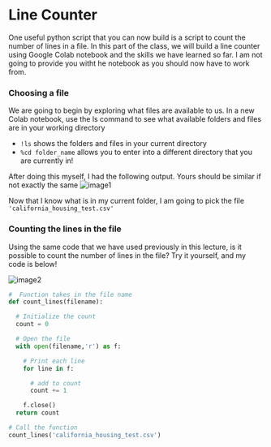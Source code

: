 # Line Counter

One useful python script that you can now build is a script to count the number of lines in a file.  In this part of the class, we will build a line counter using Google Colab notebook and the skills we have learned so far.  I am not going to provide you witht he notebook as you should now have to work from.

###  Choosing a file

We are going to begin by exploring what files are available to us.  In a new Colab notebook, use the ls command to see what available folders and files are in your working directory

- `!ls` shows the folders and files in your current directory
- `%cd folder_name` allows you to enter into a different directory that you are currently in!


After doing this myself, I had the following output.  Yours should be similar if not exactly the same
![image1](https://s3-us-west-2.amazonaws.com/exlskills-methods-in-python-course-assets/code_snippet_1.jpeg)


Now that I know what is in my current folder, I am going to pick the file `'california_housing_test.csv'`

### Counting the lines in the file

Using the same code that we have used previously in this lecture, is it possible to count the number of lines in the file?  Try it yourself, and my code is below!

![image2](https://s3-us-west-2.amazonaws.com/exlskills-methods-in-python-course-assets/code_snippet_2.jpeg)

```python
#  Function takes in the file name
def count_lines(filename):

  # Initialize the count
  count = 0

  # Open the file
  with open(filename,'r') as f:

    # Print each line
    for line in f:

      # add to count
      count += 1

    f.close()
  return count

# Call the function
count_lines('california_housing_test.csv')

```
